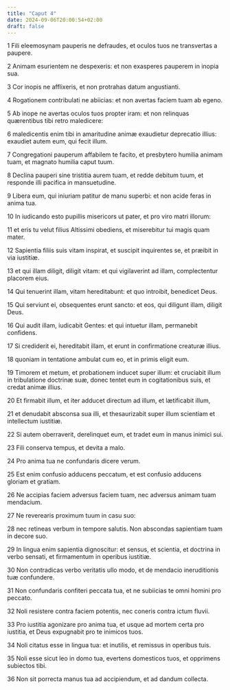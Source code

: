 ```yaml
---
title: "Caput 4"
date: 2024-09-06T20:00:54+02:00
draft: false
---
```



1 Fili eleemosynam pauperis ne defraudes, et oculos tuos ne transvertas a paupere.

2 Animam esurientem ne despexeris: et non exasperes pauperem in inopia sua.

3 Cor inopis ne afflixeris, et non protrahas datum angustianti.

4 Rogationem contribulati ne abiicias: et non avertas faciem tuam ab egeno.

5 Ab inope ne avertas oculos tuos propter iram: et non relinquas quærentibus tibi retro maledicere:

6 maledicentis enim tibi in amaritudine animæ exaudietur deprecatio illius: exaudiet autem eum, qui fecit illum.

7 Congregationi pauperum affabilem te facito, et presbytero humilia animam tuam, et magnato humilia caput tuum.

8 Declina pauperi sine tristitia aurem tuam, et redde debitum tuum, et responde illi pacifica in mansuetudine.

9 Libera eum, qui iniuriam patitur de manu superbi: et non acide feras in anima tua.

10 In iudicando esto pupillis misericors ut pater, et pro viro matri illorum:

11 et eris tu velut filius Altissimi obediens, et miserebitur tui magis quam mater.

12 Sapientia filiis suis vitam inspirat, et suscipit inquirentes se, et præibit in via iustitiæ.

13 et qui illam diligit, diligit vitam: et qui vigilaverint ad illam, complectentur placorem eius.

14 Qui tenuerint illam, vitam hereditabunt: et quo introibit, benedicet Deus.

15 Qui serviunt ei, obsequentes erunt sancto: et eos, qui diligunt illam, diligit Deus.

16 Qui audit illam, iudicabit Gentes: et qui intuetur illam, permanebit confidens.

17 Si crediderit ei, hereditabit illam, et erunt in confirmatione creaturæ illius.

18 quoniam in tentatione ambulat cum eo, et in primis eligit eum.

19 Timorem et metum, et probationem inducet super illum: et cruciabit illum in tribulatione doctrinæ suæ, donec tentet eum in cogitationibus suis, et credat animæ illius.

20 Et firmabit illum, et iter adducet directum ad illum, et lætificabit illum,

21 et denudabit absconsa sua illi, et thesaurizabit super illum scientiam et intellectum iustitiæ.

22 Si autem oberraverit, derelinquet eum, et tradet eum in manus inimici sui.

23 Fili conserva tempus, et devita a malo.

24 Pro anima tua ne confundaris dicere verum.

25 Est enim confusio adducens peccatum, et est confusio adducens gloriam et gratiam.

26 Ne accipias faciem adversus faciem tuam, nec adversus animam tuam mendacium.

27 Ne reverearis proximum tuum in casu suo:

28 nec retineas verbum in tempore salutis. Non abscondas sapientiam tuam in decore suo.

29 In lingua enim sapientia dignoscitur: et sensus, et scientia, et doctrina in verbo sensati, et firmamentum in operibus iustitiæ.

30 Non contradicas verbo veritatis ullo modo, et de mendacio ineruditionis tuæ confundere.

31 Non confundaris confiteri peccata tua, et ne subiicias te omni homini pro peccato.

32 Noli resistere contra faciem potentis, nec coneris contra ictum fluvii.

33 Pro iustitia agonizare pro anima tua, et usque ad mortem certa pro iustitia, et Deus expugnabit pro te inimicos tuos.

34 Noli citatus esse in lingua tua: et inutilis, et remissus in operibus tuis.

35 Noli esse sicut leo in domo tua, evertens domesticos tuos, et opprimens subiectos tibi.

36 Non sit porrecta manus tua ad accipiendum, et ad dandum collecta.

